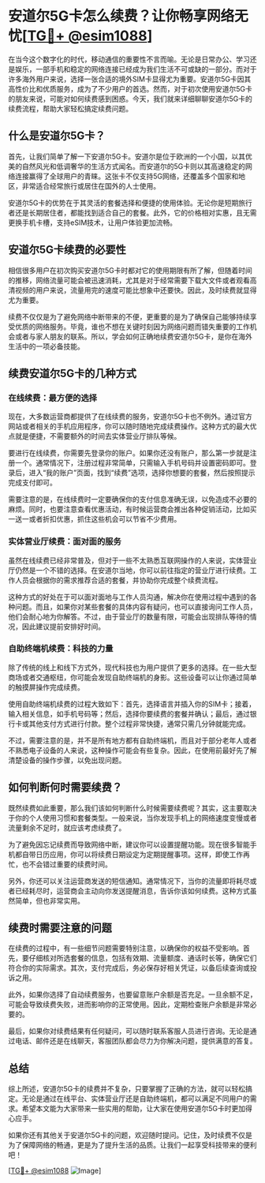 # 安道尔5G卡怎么续费？让你畅享网络无忧[[TG💪+ @esim1088](https://t.me/s/esim1088)]

在当今这个数字化的时代，移动通信的重要性不言而喻。无论是日常办公、学习还是娱乐，一部手机和稳定的网络连接已经成为我们生活不可或缺的一部分。而对于许多海外用户来说，选择一张合适的境外SIM卡显得尤为重要。安道尔5G卡因其高性价比和优质服务，成为了不少用户的首选。然而，对于初次使用安道尔5G卡的朋友来说，可能对如何续费感到困惑。今天，我们就来详细聊聊安道尔5G卡的续费流程，帮助大家轻松搞定续费问题。

## 什么是安道尔5G卡？

首先，让我们简单了解一下安道尔5G卡。安道尔是位于欧洲的一个小国，以其优美的自然风光和低调奢华的生活方式闻名。而安道尔的5G卡则以其高速稳定的网络连接赢得了全球用户的青睐。这张卡不仅支持5G网络，还覆盖多个国家和地区，非常适合经常旅行或居住在国外的人士使用。

安道尔5G卡的优势在于其灵活的套餐选择和便捷的使用体验。无论你是短期旅行者还是长期居住者，都能找到适合自己的套餐。此外，它的价格相对实惠，且无需更换手机卡槽，支持eSIM技术，让用户体验更加流畅。

## 安道尔5G卡续费的必要性

相信很多用户在初次购买安道尔5G卡时都对它的使用期限有所了解，但随着时间的推移，网络流量可能会被迅速消耗，尤其是对于经常需要下载大文件或者观看高清视频的用户来说，流量用完的速度可能比想象中还要快。因此，及时续费就显得尤为重要。

续费不仅仅是为了避免网络中断带来的不便，更重要的是为了确保自己能够持续享受优质的网络服务。毕竟，谁也不想在关键时刻因为网络问题而错失重要的工作机会或者与家人朋友的联系。所以，学会如何正确地续费安道尔5G卡，是你在海外生活中的一项必备技能。

## 续费安道尔5G卡的几种方式

### 在线续费：最方便的选择

现在，大多数运营商都提供了在线续费的服务，安道尔5G卡也不例外。通过官方网站或者相关的手机应用程序，你可以随时随地完成续费操作。这种方式的最大优点就是便捷，不需要额外的时间去实体营业厅排队等候。

要进行在线续费，你需要先登录你的账户。如果你还没有账户，那么第一步就是注册一个。通常情况下，注册过程非常简单，只需输入手机号码并设置密码即可。登录后，进入“我的账户”页面，找到“续费”选项，选择你想要的套餐，然后按照提示完成支付即可。

需要注意的是，在线续费时一定要确保你的支付信息准确无误，以免造成不必要的麻烦。同时，也要注意查看优惠活动，有时候运营商会推出各种促销活动，比如买一送一或者折扣优惠，抓住这些机会可以节省不少费用。

### 实体营业厅续费：面对面的服务

虽然在线续费已经非常普及，但对于一些不太熟悉互联网操作的人来说，实体营业厅仍然是一个不错的选择。在安道尔当地，你可以前往指定的营业厅进行续费。工作人员会根据你的需求推荐合适的套餐，并协助你完成整个续费流程。

这种方式的好处在于可以面对面地与工作人员沟通，解决你在使用过程中遇到的各种问题。而且，如果你对某些套餐的具体内容有疑问，也可以直接询问工作人员，他们会耐心地为你解答。不过，由于营业厅的数量有限，可能会出现排队等待的情况，因此建议提前安排好时间。

### 自助终端机续费：科技的力量

除了传统的线上和线下方式外，现代科技也为用户提供了更多的选择。在一些大型商场或者交通枢纽，你可能会发现自助终端机的身影。这些设备可以让你通过简单的触摸屏操作完成续费。

使用自助终端机续费的过程大致如下：首先，选择语言并插入你的SIM卡；接着，输入相关信息，如手机号码等；然后，选择你要续费的套餐并确认；最后，通过银行卡或其他支付方式进行付款。整个过程非常快捷，通常只需几分钟就能完成。

不过，需要注意的是，并不是所有地方都有自助终端机，而且对于部分老年人或者不熟悉电子设备的人来说，这种操作可能会有些复杂。因此，在使用前最好先了解清楚设备的操作步骤，以免出现问题。

## 如何判断何时需要续费？

既然续费如此重要，那么我们该如何判断什么时候需要续费呢？其实，这主要取决于你的个人使用习惯和套餐类型。一般来说，当你发现手机上的网络速度变慢或者流量剩余不足时，就应该考虑续费了。

为了避免因忘记续费而导致网络中断，建议你可以设置提醒功能。现在很多智能手机都自带日历应用，你可以将续费日期设定为定期提醒事项。这样，即使工作再忙，也不会错过重要的续费时间。

另外，你还可以关注运营商发送的短信通知。通常情况下，当你的流量即将耗尽或者已经耗尽时，运营商会主动向你发送提醒消息，告诉你该如何续费。这种方式虽然简单，但也非常实用。

## 续费时需要注意的问题

在续费的过程中，有一些细节问题需要特别注意，以确保你的权益不受影响。首先，要仔细核对所选套餐的信息，包括有效期、流量额度、通话时长等，确保它们符合你的实际需求。其次，支付完成后，务必保存好相关凭证，以备后续查询或投诉之用。

此外，如果你选择了自动续费服务，也要留意账户余额是否充足。一旦余额不足，可能会导致续费失败，进而影响你的正常使用。因此，定期检查账户余额是非常必要的。

最后，如果你对续费结果有任何疑问，可以随时联系客服人员进行咨询。无论是通过电话、邮件还是在线聊天，客服团队都会尽力为你解决问题，提供满意的答复。

## 总结

综上所述，安道尔5G卡的续费并不复杂，只要掌握了正确的方法，就可以轻松搞定。无论是通过在线平台、实体营业厅还是自助终端机，都可以满足不同用户的需求。希望本文能为大家带来一些实用的帮助，让大家在使用安道尔5G卡时更加得心应手。

如果你还有其他关于安道尔5G卡的问题，欢迎随时提问。记住，及时续费不仅是为了保障网络的畅通，更是为了提升生活的品质。让我们一起享受科技带来的便利吧！

[[TG💪+ @esim1088](https://t.me/s/esim1088) ![Image](https://i.postimg.cc/4NQfJmqS/Snipaste-2025-05-13-00-14-12.png)]